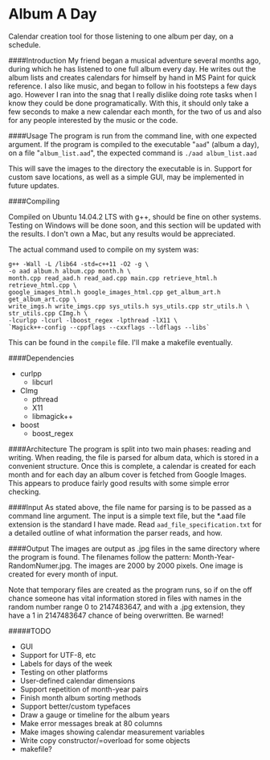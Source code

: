 # Album A Day
Calendar creation tool for those listening to one album per day, on a schedule.

####Introduction
My friend began a musical adventure several months ago, during which he has 
listened to one full album every day. He writes out the album lists and creates 
calendars for himself by hand in MS Paint for quick reference. I also like 
music, and began to follow in his footsteps a few days ago. However I ran into 
the snag that I really dislike doing rote tasks when I know they could be done 
programatically. With this, it should only take a few seconds to make a new 
calendar each month, for the two of us and also for any people interested by 
the music or the code.

####Usage
The program is run from the command line, with one expected argument. If the 
program is compiled to the executable "`aad`" (album a day), on a file 
"`album_list.aad`", the expected command is `./aad album_list.aad`

This will save the images to the directory the executable is in. Support for 
custom save locations, as well as a simple GUI, may be implemented in future 
updates. 

####Compiling

Compiled on Ubuntu 14.04.2 LTS with g++, should be fine on other systems. 
Testing on Windows will be done soon, and this section will be updated with the
results. I don't own a Mac, but any results would be appreciated.

The actual command used to compile on my system was:
```
g++ -Wall -L /lib64 -std=c++11 -O2 -g \
-o aad album.h album.cpp month.h \
month.cpp read_aad.h read_aad.cpp main.cpp retrieve_html.h retrieve_html.cpp \
google_images_html.h google_images_html.cpp get_album_art.h get_album_art.cpp \
write_imgs.h write_imgs.cpp sys_utils.h sys_utils.cpp str_utils.h \
str_utils.cpp CImg.h \
-lcurlpp -lcurl -lboost_regex -lpthread -lX11 \
`Magick++-config --cppflags --cxxflags --ldflags --libs`
```

This can be found in the `compile` file. I'll make a makefile eventually.

####Dependencies
- curlpp
  * libcurl
- CImg
  * pthread
  * X11
  * libmagick++
- boost
  * boost_regex

####Architecture
The program is split into two main phases: reading and writing. When reading, 
the file is parsed for album data, which is stored in a convenient structure. 
Once this is complete, a calendar is created for each month and for each day an
album cover is fetched from Google Images. This appears to produce fairly good 
results with some simple error checking. 

####Input
As stated above, the file name for parsing is to be passed as a command line 
argument. The input is a simple text file, but the *.aad file extension is
the standard I have made. Read `aad_file_specification.txt` for a detailed
outline of what information the parser reads, and how.

####Output
The images are output as .jpg files in the same directory where the program is 
found. The filenames follow the pattern: Month-Year-RandomNumer.jpg. The images
are 2000 by 2000 pixels. One image is created for every month of input.

Note that temporary files are created as the program runs, so if on the off 
chance someone has vital information stored in files with names in the random 
number range 0 to 2147483647, and with a .jpg extension, they have a 
1 in 2147483647 chance of being overwritten.  Be warned!

#####TODO
- GUI
- Support for UTF-8, etc
- Labels for days of the week
- Testing on other platforms
- User-defined calendar dimensions
- Support repetition of month-year pairs
- Finish month album sorting methods
- Support better/custom typefaces
- Draw a gauge or timeline for the album years
- Make error messages break at 80 columns
- Make images showing calendar measurement variables
- Write copy constructor/=overload for some objects
- makefile?

